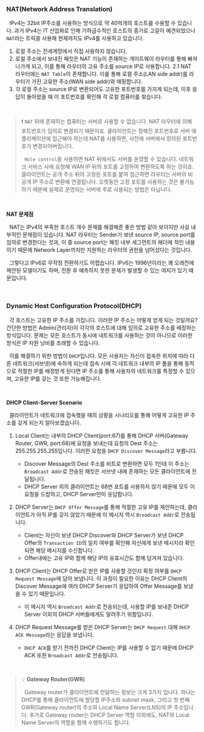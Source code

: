 ### NAT(Network Address Translation)

&nbsp;&nbsp;IPv4는 32bit IP주소를 사용하는 방식으로 약 40억개의 호스트를 수용할 수 있습니다. 과거 IPv4는 IT 산업화로 인해 기하급수적인 호스트의 증가로 고갈이 예견되었으나 `NAT`라는 트릭을 사용해 현재까지도 IPv4를 사용하고 있습니다.

1. 로컬 주소는 전세계망에서 직접 사용하지 않습니다.
2. 로컬 주소에서 보내진 패킷은 NAT 기능이 존재하는 게이트웨이 라우터를 통해 빠져나가게 되고, 이를 통해 라우터의 고유 주소를 source IP로 사용합니다.
2.1 NAT 라우터에는 `NAT Table`이 존재합니다. 이를 통해 로컬 주소(LAN side addr)를 라우터가 가진 고유한 주소(WAN side addr)와 매핑합니다.
3. 각 로컬 주소는 source IP로 변환되어도 고유한 포트번호를 가지게 되는데, 이후 응답이 돌아왔을 때 이 포트번호를 확인해 각 로컬 컴퓨터를 찾습니다.

<br>

> ❗️ `NAT` 뒤에 존재하는 컴퓨터는 서버로 사용할 수 없습니다. NAT 라우터에 의해 포트번호가 임의로 변경되기 때문이죠. 클라이언트는 정해진 포트번호로 서버 애플리케이션에 접근해야 하는데 NAT를 사용하면, 사전에 서버에서 정의된 포트번호가 변경되어버립니다.
>
> &nbsp;&nbsp;`Hole control`을 사용하면 NAT 뒤에서도 서버를 운영할 수 있습니다. 네트워크 서비스 사에 요청해 WAN IP 뒤의 포트를 고정하여 변환하도록 하는 것이죠. 클라이언트는 공개 주소 뒤의 고정된 포트를 붙여 접근하면 라우터는 서버의 비공개 IP 주소로 변환해 연결됩니다. 오랫동안 고정 포트를 사용하는 것은 불가능하기 때문에 실제로 운영되는 서버에 주로 사용되는 방법은 아닙니다.

<br>

**NAT 문제점**

&nbsp;&nbsp;NAT는 IPv4의 부족한 호스트 개수 문제를 해결해준 좋은 방법 같아 보이지만 사실 내부적인 문제점이 있습니다. NAT 라우터는 Sender가 보낸 source IP, source port를 임의로 변경한다는 것과, 이 중 source port는 패킷 내부 세그먼트의 헤더에 적인 내용이기 때문에 Network Layer까지만 지원하는 라우터의 권한을 넘어섰다는 것입니다.

&nbsp;&nbsp;그렇다고 IPv6로 무작정 전환하기도 어렵습니다. IPv6는 1996년이라는 꽤 오래전에 제안된 모델이기도 하며, 전환 후 예측하지 못한 문제가 발생할 수 있는 여지가 있기 때문입니다.

<br>

### Dynamic Host Configuration Protocol(DHCP)

&nbsp;&nbsp;각 호스트는 고유한 IP 주소를 가집니다. 이러한 IP 주소는 어떻게 얻게 되는 것일까요? 간단한 방법은 Admin(관리자)이 각각의 호스트에 대해 임의로 고유한 주소를 배정하는 방식입니다. 문제는 모든 호스트가 동시에 네트워크를 사용하는 것이 아니므로 이러한 방식은 IP 자원 낭비를 초래할 수 있습니다.

&nbsp;&nbsp;이를 해결하기 위한 방법이 `DHCP`입니다. 모든 사용자는 자신이 접속한 위치에 따라 다른 네트워크(서브넷)에 속하게 되는데 접속 시에 각 네트워크 내부의 IP 풀을 통해 동적으로 적절한 IP를 배정받게 된다면 IP 주소를 통해 사용자의 네트워크를 특정할 수 있으며, 고유한 IP를 갖는 것 또한 가능해집니다.

<br>

**DHCP Client-Server Scenario**

&nbsp;&nbsp;클라이언트가 네트워크에 접속했을 때의 상황을 시나리오를 통해 어떻게 고유한 IP 주소를 갖게 되는지 알아보겠습니다.

1. Local Client는 내부의 DHCP Client(port:67)를 통해 DHCP 서버(Gateway Router, GWR, port:68)에 요청을 보내는데 요청의 Dest 주소는 255.255.255.255입니다. 이러한 요청을 `DHCP Discover Message`라고 부릅니다.
    - Discover Message의 Dest 주소를 비트로 변환하면 모두 1인데 이 주소는 `Broadcast Addr`로 전송된 패킷은 서브넷 내에 존재하는 모든 클라이언트에 전달됩니다.
    - DHCP Server 외의 클라이언트는 68번 포트를 사용하지 않기 때문에 모두 이 요청을 드랍하고, DHCP Server만이 응답합니다.

2. DHCP Server는 `DHCP Offer Message`를 통해 적절한 고유 IP를 제안하는데, 클라이언트가 아직 IP를 갖지 않았기 때문에 이 메시지 역시 `Broadcast Addr`로 전송됩니다.
    - Client는 자신이 보낸 DHCP Discover와 DHCP Server가 보낸 DHCP Offer의 `Transaction ID`의 일치 여부를 확인해 자신에게 보낸 메시지라 확인되면 해당 메시지를 수신합니다.
    - Offer내에는 고유 IP와 함께 해당 IP의 유효시간도 함께 담겨져 있습니다.

3. DHCP Client는 DHCP Offer로 받은 IP를 사용할 것인지 확정 여부를 `DHCP Request Message`에 담아 보냅니다. 이 과정이 필요한 이유는 DHCP Client의 Discover Message에 여러 DHCP Server가 응답하여 Offer Message를 보냈을 수 있기 때문입니다.
    - 이 메시지 역시 `Broadcast Addr`로 전송되는데, 사용할 IP를 보내준 DHCP Server 이외의 DHCP 서버들에게도 알려주기 위함입니다.

4. DHCP Request Message를 받은 DHCP Server는 `DHCP Request` 대해 `DHCP ACK Message`라는 응답을 보냅니다.
    - `DHCP ACK`를 받기 전까진 DHCP Client는 IP를 사용할 수 없기 때문에 DHCP ACK 또한 `Broadcast Addr`로 전송됩니다.

<br>

> 💡 **Gateway Router(GWR)**
>
> &nbsp;&nbsp;Gateway router가 클라이언트에 전달하는 정보는 크게 3가지 입니다. 하나는 DHCP를 통해 클라이언트에 할당할 IP주소와 subnet mask, 그리고 첫 번째 GWR(Gateway router)의 주소와 Local Name Server(LNS)의 IP 주소입니다. 추가로 Gateway router는 DHCP Server 역할 이외에도, NAT와 Local Name Server의 역할을 함께 수행하기도 합니다.